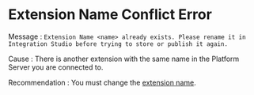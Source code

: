 # Extension Name Conflict Error

Message : `Extension Name <name> already exists. Please rename it in Integration Studio before trying to store or publish it again.`

Cause : There is another extension with the same name in the Platform Server you are connected to.

Recommendation : You must change the [extension name](https://github.com/danielmarquespt/docs-product/tree/e7ea3f444d5129dab245c69ab72ae091554bc4fb/src/ref/integration-studio/element-property/extension.md%3E).

